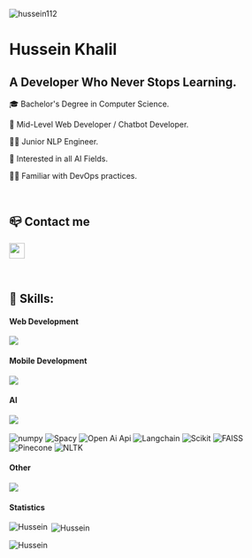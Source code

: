 <p align="left" > <img src="https://komarev.com/ghpvc/?username=hussein112&label=Profile%20views&color=0e75b6&style=flat" alt="hussein112" /></p>

<h1>Hussein Khalil</h1>
<h2>A Developer Who Never Stops Learning.</h2>

<p>🎓 Bachelor's Degree in Computer Science.</p>
<p>🤖 Mid-Level Web Developer / Chatbot Developer.</p>
<p>👨‍💻 Junior NLP Engineer.</p>
<p>🤖 Interested in all AI Fields.</p>
<p>👨‍💻 Familiar with DevOps practices.</p>

<br>

<h2>📪 Contact me</h2>
<p>
    <a href="mailto:husseinkhalil420@gmail.com" target="_blank"><img height="28" src = "https://img.shields.io/badge/email-8B89CC?&style=for-the-badge&logo=protonmail&logoColor=white"></a>
</p> 

<br>

<div>
  <h2>🧰 Skills: </h2>
    <h4>Web Development</h4>
    <img src="https://skillicons.dev/icons?i=php,laravel,mysql,js,sass,html,css,bootstrap&theme=light" />
    <br>
    <h4>Mobile Development</h4>
    <img src="https://skillicons.dev/icons?i=react,sqlite,androidstudio,firebase&theme=light" />
    <br>
    <h4>AI</h4>
    <img src="https://skillicons.dev/icons?i=py,tensorflow,pytorch&theme=light" />
    <br>
    <br>
    <img src="https://img.shields.io/static/v1?label=&message=numpy&color=%231572B6&style=for-the-badge&logo=numpy&logoColor=whitesmoke" alt="numpy">
    <img src="https://img.shields.io/static/v1?label=&message=Spacy&color=%231572B6&style=for-the-badge&logo=spacy&logoColor=whitesmoke" alt="Spacy">
    <img src="https://img.shields.io/static/v1?label=&message=openaiapi&color=%231572B6&style=for-the-badge&logo=openai&logoColor=whitesmoke" alt="Open Ai Api">
    <img src="https://img.shields.io/static/v1?label=&message=Langchain&color=%231572B6&style=for-the-badge&logo=langchain&logoColor=whitesmoke" alt="Langchain">
    <img src="https://img.shields.io/static/v1?label=&message=Scikit&color=%231572B6&style=for-the-badge&logo=scikit&logoColor=whitesmoke" alt="Scikit">
    <img src="https://img.shields.io/static/v1?label=&message=FAISS&color=%231572B6&style=for-the-badge&logo=faiss&logoColor=whitesmoke" alt="FAISS">
    <img src="https://img.shields.io/static/v1?label=&message=Pinecone&color=%231572B6&style=for-the-badge&logo=pinecone&logoColor=whitesmoke" alt="Pinecone">
    <img src="https://img.shields.io/static/v1?label=&message=nltk&color=%231572B6&style=for-the-badge&logo=nltk&logoColor=whitesmoke" alt="NLTK">

<h4>Other</h4>
  <img src="https://skillicons.dev/icons?i=java,docker,git,github,linux,figma&theme=light" />

<br>
</div>

<h4>Statistics</h4>
  <p>
    <img align="left" src="https://github-readme-stats.vercel.app/api/top-langs?username=hussein112&show_icons=true&locale=en&layout=compact" alt="Hussein" />
  </p>

  <p>
    &nbsp;<img align="center" src="https://github-readme-stats.vercel.app/api?username=hussein112&show_icons=true&locale=en" alt="Hussein" />
  </p>
  
  <p>
    <img align="center" src="https://github-readme-streak-stats.herokuapp.com/?user=hussein112" alt="Hussein" />
  </p>
